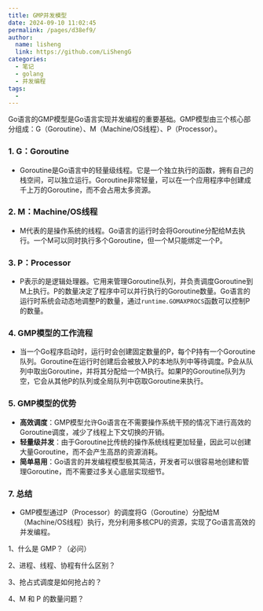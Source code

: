 ```yaml
---
title: GMP并发模型
date: 2024-09-10 11:02:45
permalink: /pages/d38ef9/
author: 
  name: lisheng
  link: https://github.com/LiShengG
categories: 
  - 笔记
  - golang
  - 并发编程
tags: 
  - 
---
```

Go语言的GMP模型是Go语言实现并发编程的重要基础。GMP模型由三个核心部分组成：G（Goroutine）、M（Machine/OS线程）、P（Processor）。

### 1. **G：Goroutine**
   - Goroutine是Go语言中的轻量级线程。它是一个独立执行的函数，拥有自己的栈空间，可以独立运行。Goroutine非常轻量，可以在一个应用程序中创建成千上万的Goroutine，而不会占用太多资源。

### 2. **M：Machine/OS线程**
   - M代表的是操作系统的线程。Go语言的运行时会将Goroutine分配给M去执行。一个M可以同时执行多个Goroutine，但一个M只能绑定一个P。

### 3. **P：Processor**
   - P表示的是逻辑处理器。它用来管理Goroutine队列，并负责调度Goroutine到M上执行。P的数量决定了程序中可以并行执行的Goroutine数量。Go语言的运行时系统会动态地调整P的数量，通过`runtime.GOMAXPROCS`函数可以控制P的数量。

### 4. **GMP模型的工作流程**
   - 当一个Go程序启动时，运行时会创建固定数量的P，每个P持有一个Goroutine队列。Goroutine在运行时创建后会被放入P的本地队列中等待调度。P会从队列中取出Goroutine，并将其分配给一个M执行。如果P的Goroutine队列为空，它会从其他P的队列或全局队列中窃取Goroutine来执行。

### 5. **GMP模型的优势**
   - **高效调度**：GMP模型允许Go语言在不需要操作系统干预的情况下进行高效的Goroutine调度，减少了线程上下文切换的开销。
   - **轻量级并发**：由于Goroutine比传统的操作系统线程更加轻量，因此可以创建大量Goroutine，而不会产生高昂的资源消耗。
   - **简单易用**：Go语言的并发编程模型极其简洁，开发者可以很容易地创建和管理Goroutine，而不需要过多关心底层实现细节。


### 7. **总结**
   - GMP模型通过P（Processor）的调度将G（Goroutine）分配给M（Machine/OS线程）执行，充分利用多核CPU的资源，实现了Go语言高效的并发编程。



1、什么是 GMP？（必问）

2、进程、线程、协程有什么区别？

3、抢占式调度是如何抢占的？

4、M 和 P 的数量问题？